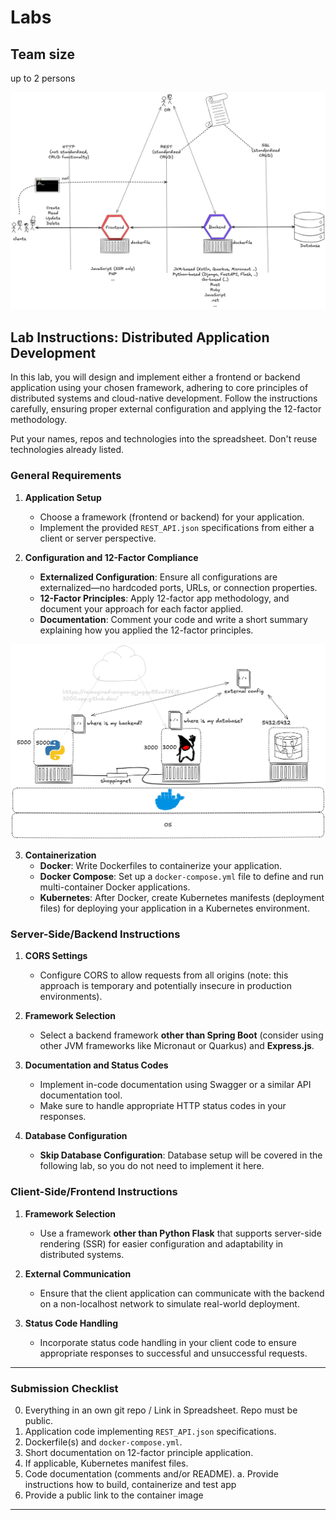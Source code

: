 # Labs

## Team size
up to 2 persons

![Overview](/images/2025_03_24_labs.png)

## **Lab Instructions: Distributed Application Development**

In this lab, you will design and implement either a frontend or backend application using your chosen framework, adhering to core principles of distributed systems and cloud-native development. Follow the instructions carefully, ensuring proper external configuration and applying the 12-factor methodology.

Put your names, repos and technologies into the spreadsheet. Don't reuse technologies already listed.

### **General Requirements**

1. **Application Setup**
   - Choose a framework (frontend or backend) for your application.
   - Implement the provided `REST_API.json` specifications from either a client or server perspective.

2. **Configuration and 12-Factor Compliance**
   - **Externalized Configuration**: Ensure all configurations are externalized—no hardcoded ports, URLs, or connection properties.
   - **12-Factor Principles**: Apply 12-factor app methodology, and document your approach for each factor applied.
   - **Documentation**: Comment your code and write a short summary explaining how you applied the 12-factor principles.

![Overview](images/2025_04_14_lab_stuff.png)

3. **Containerization**
   - **Docker**: Write Dockerfiles to containerize your application.
   - **Docker Compose**: Set up a `docker-compose.yml` file to define and run multi-container Docker applications.
   - **Kubernetes**: After Docker, create Kubernetes manifests (deployment files) for deploying your application in a Kubernetes environment.

### **Server-Side/Backend Instructions**

1. **CORS Settings**  
   - Configure CORS to allow requests from all origins (note: this approach is temporary and potentially insecure in production environments).

2. **Framework Selection**  
   - Select a backend framework **other than Spring Boot** (consider using other JVM frameworks like Micronaut or Quarkus) and **Express.js**.

3. **Documentation and Status Codes**
   - Implement in-code documentation using Swagger or a similar API documentation tool.
   - Make sure to handle appropriate HTTP status codes in your responses.

4. **Database Configuration**  
   - **Skip Database Configuration**: Database setup will be covered in the following lab, so you do not need to implement it here.

### **Client-Side/Frontend Instructions**

1. **Framework Selection**  
   - Use a framework **other than Python Flask** that supports server-side rendering (SSR) for easier configuration and adaptability in distributed systems.

2. **External Communication**  
   - Ensure that the client application can communicate with the backend on a non-localhost network to simulate real-world deployment.

3. **Status Code Handling**  
   - Incorporate status code handling in your client code to ensure appropriate responses to successful and unsuccessful requests.

---

### **Submission Checklist**

0. Everything in an own git repo / Link in Spreadsheet. Repo must be public.
1. Application code implementing `REST_API.json` specifications.
2. Dockerfile(s) and `docker-compose.yml`.
3. Short documentation on 12-factor principle application.
4. If applicable, Kubernetes manifest files.
5. Code documentation (comments and/or README).
   a. Provide instructions how to build, containerize and test app
6. Provide a public link to the container image

---
